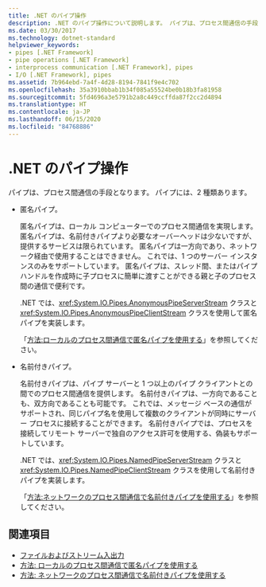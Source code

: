 ```yaml
---
title: .NET のパイプ操作
description: .NET のパイプ操作について説明します。 パイプは、プロセス間通信の手段となります。 パイプには、匿名パイプと名前付きパイプの 2 種類があります。
ms.date: 03/30/2017
ms.technology: dotnet-standard
helpviewer_keywords:
- pipes [.NET Framework]
- pipe operations [.NET Framework]
- interprocess communication [.NET Framework], pipes
- I/O [.NET Framework], pipes
ms.assetid: 7b964ebd-7a4f-4d28-8194-7841f9e4c702
ms.openlocfilehash: 35a3910bbab1b34f085a55524be0b18b3fa81958
ms.sourcegitcommit: 5fd4696a3e5791b2a8c449ccffda87f2cc2d4894
ms.translationtype: HT
ms.contentlocale: ja-JP
ms.lasthandoff: 06/15/2020
ms.locfileid: "84768886"
---
```

# <a name="pipe-operations-in-net"></a>.NET のパイプ操作
パイプは、プロセス間通信の手段となります。 パイプには、2 種類あります。  
  
- 匿名パイプ。  
  
     匿名パイプは、ローカル コンピューターでのプロセス間通信を実現します。 匿名パイプは、名前付きパイプより必要なオーバーヘッドは少ないですが、提供するサービスは限られています。 匿名パイプは一方向であり、ネットワーク経由で使用することはできません。 これでは、1 つのサーバー インスタンスのみをサポートしています。 匿名パイプは、スレッド間、またはパイプ ハンドルを作成時に子プロセスに簡単に渡すことができる親と子のプロセス間の通信で便利です。  
  
     .NET では、<xref:System.IO.Pipes.AnonymousPipeServerStream> クラスと <xref:System.IO.Pipes.AnonymousPipeClientStream> クラスを使用して匿名パイプを実装します。  
  
     「[方法:ローカルのプロセス間通信で匿名パイプを使用する](how-to-use-anonymous-pipes-for-local-interprocess-communication.md)」を参照してください。  
  
- 名前付きパイプ。  
  
     名前付きパイプは、パイプ サーバーと 1 つ以上のパイプ クライアントとの間でのプロセス間通信を提供します。 名前付きパイプは、一方向であることも、双方向であることも可能です。 これでは、メッセージ ベースの通信がサポートされ、同じパイプ名を使用して複数のクライアントが同時にサーバー プロセスに接続することができます。 名前付きパイプでは、プロセスを接続してリモート サーバーで独自のアクセス許可を使用する、偽装もサポートしています。  
  
     .NET では、<xref:System.IO.Pipes.NamedPipeServerStream> クラスと <xref:System.IO.Pipes.NamedPipeClientStream> クラスを使用して名前付きパイプを実装します。  
  
     「[方法:ネットワークのプロセス間通信で名前付きパイプを使用する](how-to-use-named-pipes-for-network-interprocess-communication.md)」を参照してください。  
  
## <a name="see-also"></a>関連項目

- [ファイルおよびストリーム入出力](index.md)
- [方法: ローカルのプロセス間通信で匿名パイプを使用する](how-to-use-anonymous-pipes-for-local-interprocess-communication.md)
- [方法: ネットワークのプロセス間通信で名前付きパイプを使用する](how-to-use-named-pipes-for-network-interprocess-communication.md)
